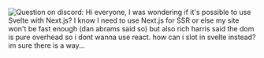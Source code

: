 ![Question on discord: Hi everyone, 
I was wondering if it's possible to use Svelte with Next.js? I know I need to use Next.js for SSR or else my site won't be fast enough (dan abrams said so) but also rich harris said the dom is pure overhead so i dont wanna use react. how can i slot in svelte instead? im sure there is a way...](image.png)
